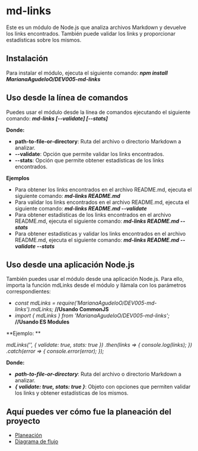 # md-links
Este es un módulo de Node.js que analiza archivos Markdown y devuelve los links encontrados. También puede validar los links y proporcionar estadísticas sobre los mismos.

## Instalación
Para instalar el módulo, ejecuta el siguiente comando:
***npm install MarianaAgudeloO/DEV005-md-links*** 

## Uso desde la línea de comandos
Puedes usar el módulo desde la línea de comandos ejecutando el siguiente comando:
***md-links <path-to-file-or-directory> [--validate] [--stats]***

**Donde:**
- **path-to-file-or-directory**: Ruta del archivo o directorio Markdown a analizar.
- **--validate**: Opción que permite validar los links encontrados.
- **--stats**: Opción que permite obtener estadísticas de los links encontrados.

**Ejemplos**
- Para obtener los links encontrados en el archivo README.md, ejecuta el siguiente comando:
***md-links README.md***
- Para validar los links encontrados en el archivo README.md, ejecuta el siguiente comando:
***md-links README.md --validate***
- Para obtener estadísticas de los links encontrados en el archivo README.md, ejecuta el siguiente comando:
***md-links README.md --stats***
- Para obtener estadísticas y validar los links encontrados en el archivo README.md, ejecuta el siguiente comando:
***md-links README.md --validate --stats***

## Uso desde una aplicación Node.js
También puedes usar el módulo desde una aplicación Node.js. Para ello, importa la función mdLinks desde el módulo y llámala con los parámetros correspondientes:
- *const mdLinks = require('MarianaAgudeloO/DEV005-md-links').mdLinks;* **//Usando CommonJS**
- *import { mdLinks } from 'MarianaAgudeloO/DEV005-md-links';* **//Usando ES Modules**

**Ejemplo: **

*mdLinks('<path-to-file-or-directory>', { validate: true, stats: true })
.then(links => {
  console.log(links);
})
.catch(error => {
  console.error(error);
});*

**Donde:**
- ***path-to-file-or-directory***: Ruta del archivo o directorio Markdown a analizar.
- ***{ validate: true, stats: true }***: Objeto con opciones que permiten validar los links y obtener estadísticas de los mismos.

## Aquí puedes ver cómo fue la planeación del proyecto
- [Planeación](https://github.com/users/MarianaAgudeloO/projects/1)
- [Diagrama de flujo](https://lucid.app/lucidchart/ba241cab-73d4-479d-b0dd-8bfe4114cd31/edit?viewport_loc=-659%2C174%2C2560%2C1152%2C0_0&invitationId=inv_0e1768c6-76c2-490a-a04d-7e46ede35266)
